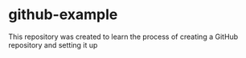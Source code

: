 # github-example
This repository was created to learn the process of creating a GitHub repository and setting it up
